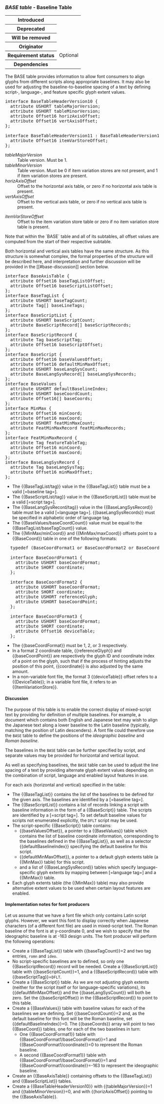 <h3 id="BASE"><dfn>BASE table</dfn> - Baseline Table</h3>

<table>
    <tr><th>Introduced</th> <td> </td> </tr>
    <tr><th>Deprecated</th> <td> </td> </tr>
    <tr><th>Will be removed</th> <td> </td> </tr>
    <tr><th>Originator</th> <td> </td> </tr>
    <tr><th>Requirement status</th> <td> Optional</td> </tr>
    <tr><th>Dependencies</th> <td> </td> </tr>
</table>

The BASE table provides information to allow font consumers to align glyphs from different scripts along appropriate baselines. It may also be used for adjusting the baseline-to-baseline spacing of a text by defining script-, language-, and feature specific glyph extent values.

<pre class="idl">
interface BaseTableHeaderVersion10 {
  attribute USHORT tableMajorVersion;
  attribute USHORT tableMinorVersion;
  attribute Offset16 horizAxisOffset;
  attribute Offset16 vertAxisOffset;
};

interface BaseTableHeaderVersion11 : BaseTableHeaderVersion10 {
  attribute Offset16 itemVarStoreOffset;
};
</pre>

<dl dfn-type=attribute dfn-for=BaseTableHeaderVersion10>
  <dt><dfn>tableMajorVersion</dfn></dt>
  <dd>Table version. Must be 1.</dd>
  <dt><dfn>tableMinorVersion</dfn></dt>
  <dd>Table version. Must be 0 if item variation stores are not present, and 1 if item variation stores are present.</dd>
  <dt><dfn>horizAxisOffset</dfn></dt>
  <dd>Offset to the horizontal axis table, or zero if no horizontal axis table is present.
  <dt><dfn>vertAxisOffset</dfn></dt>
  <dd>Offset to the vertical axis table, or zero if no vertical axis table is present.
</dl>
<dl dfn-type=attribute dfn-for=BaseTableHeaderVersion11>
  <dt><dfn>itemVarStoreOffset</dfn></dt>
  <dd>Offset to the item variation store table or zero if no item variation store table is present.</dd>
</dl>

<div class="note">
  Note that within the `BASE` table and all of its subtables, all offset values are computed from the start of their respective subtable.
</div>

Both horizontal and vertical axis tables have the same structure. As this structure is somewhat complex, the formal properties of the structure will be described here, and interpretation and further discussion will be provided in the [[#base-discussion]] section below.

<pre class="idl">
interface BaseAxisTable {
  attribute Offset16 baseTagListOffset;
  attribute Offset16 baseScriptListOffset;
};
interface BaseTagList {
  attribute USHORT baseTagCount;
  attribute Tag[] baseLineTags;
};
interface BaseScriptList {
  attribute USHORT baseScriptCount;
  attribute BaseScriptRecord[] baseScriptRecords;
};
interface BaseScriptRecord {
  attribute Tag baseScriptTag;
  attribute Offset16 baseScriptOffset;
};
interface BaseScript {
  attribute Offset16 baseValuesOffset;
  attribute Offset16 defaultMinMaxOffset;
  attribute USHORT baseLangSysCount;
  attribute BaseLangSysRecord[] baseLangSysRecords;
};
interface BaseValues {
  attribute USHORT defaultBaselineIndex;
  attribute USHORT baseCoordCount;
  attribute Offset16[] baseCoords;
};
interface MinMax {
  attribute Offset16 minCoord;
  attribute Offset16 maxCoord;
  attribute USHORT featMinMaxCount;
  attribute FeatMinMaxRecord featMinMaxRecords;
};
interface FeatMinMaxRecord {
  attribute Tag featureTableTag;
  attribute Offset16 minCoord;
  attribute Offset16 maxCoord;
};
interface BaseLangSysRecord {
  attribute Tag baseLangSysTag;
  attribute Offset16 minMaxOffset;
};
</pre>

* The {{BaseTagList/tag}} value in the {{BaseTagList}} table must be a valid [=baseline tag=].
* The {{BaseScriptList/tag}} value in the {{BaseScriptList}} table must be a valid [=script tag=].
* The {{BaseLangSysRecord/tag}} value in the {{BaseLangSysRecord}} table must be a valid [=language tag=]. {{baseLangSysRecords}} must be specified in alphabetic order of language tag.
* The {{BaseValues/baseCoordCount}} value must be equal to the {{BaseTagList/baseTagCount}} value.
* The {{MinMax/minCoord}} and {{MinMax/maxCoord}} offsets point to a {{BaseCoord}} table in one of the following formats:

<pre class="idl">
  typedef (BaseCoordFormat1 or BaseCoordFormat2 or BaseCoordFormat3) BaseCoord;

  interface BaseCoordFormat1 {
    attribute USHORT baseCoordFormat;
    attribute SHORT coordinate;
  };

  interface BaseCoordFormat2 {
    attribute USHORT baseCoordFormat;
    attribute SHORT coordinate;
    attribute USHORT referenceGlyph;
    attribute USHORT baseCoordPoint;
  };

  interface BaseCoordFormat3 {
    attribute USHORT baseCoordFormat;
    attribute SHORT coordinate;
    attribute Offset16 deviceTable;
  };
</pre>

* The {{baseCoordFormat}} must be 1, 2, or 3 respectively.
* In a format 2 coordinate table, {{referenceGlyph}} and {{baseCoordPoint}} are respectively the glyph ID and coordinate index of a point on the glyph, such that if the process of hinting adjusts the position of this point, {{coordinate}} is also adjusted by the same amount.
* In a non-variable font file, the format 3 {{deviceTable}} offset refers to a {{DeviceTable}}; in a variable font file, it refers to an {{ItemVariationStore}}.

<h4 id="base-discussion">Discussion</h4>
<div class="nonnormative">

The purpose of this table is to enable the correct display of mixed-script text by providing for definition of multiple baselines. For example, a document which contains both English and Japanese text may wish to align the Japanese text along a lower baseline to the Latin baseline (typically, matching the position of Latin descenders). A font file could therefore use the `BASE` table to define the positions of the *ideographic baseline* and *Roman baseline*.

The baselines in the `BASE` table can be further specified by script, and separate values may be provided for horizontal and vertical layout.

As well as specifying baselines, the `BASE` table can be used to adjust the line spacing of a text by providing alternate glyph extent values depending on the combination of script, language and enabled layout features in use.

For each axis (horizontal and vertical) specified in the table:

* The {{BaseTagList}} contains the list of the baselines to be defined for the given axis. The baselines are identified by a [=baseline tag=].
* The {{BaseScriptList}} contains a list of records linking a script with baseline information in the form of a {{BaseScript}} table. The scripts are identified by a [=script tag=]. To set default baseline values for scripts not enumerated explicitly, the `DFLT` script may be used.
* The script-specific {{BaseScript}} table contains:
    * {{baseValuesOffset}}, a pointer to a {{BaseValues}} table which contains the list of baseline coordinate information, corresponding to the baselines defined in the {{BaseTagList}}, as well as a selector {{defaultBaselineIndex}} specifying the default baseline for this script.
    * {{defaultMinMaxOffset}}, a pointer to a default glyph extents table (a {{MinMax}} table) for this script.
    * and a list of {{BaseLangSysRecord}} tables which specify language-specific glyph extents by mapping between [=language tag=] and a {{MinMax}} table.
* Each glyph extents table (the {{MinMax}} table) may also provide alternative extent values to be used when certain layout features are enabled.

</div>

<h4 id="base-in-prod">Implementation notes for font producers</h4>

<div class="example">
Let us assume that we have a font file which only contains Latin script glyphs. However, we want this font to display correctly when Japanese characters (of a different font file) are used in mixed-script text. The Roman baseline of the font is at y-coordinate 0, and we wish to specify that the ideographic baseline is at -163 design units. The font producer will perform the following operations:

* Create a {{BaseTagList}} table with {{baseTagCount}}=2 and two tag entries, `romn` and `ideo`.
* No script-specific baselines are to defined, so only one {{BaseScriptRecord}} record will be needed. Create a {{BaseScriptList}} table with {{baseScriptCount}}=1, and a {{BaseScriptRecord}} table with {{baseScriptTag}}=`DFLT`.
* Create a {{BaseScript}} table. As we are not adjusting glyph extents (neither for the script itself or for language-specific variations), its {{defaultMinMaxOffset}} and the {{baseLangSysCount}} will both be zero. Set the {{baseScriptOffse}} in the {{BaseScriptRecord}} to point to this table.
* Create a {{BaseValues}} table with baseline values for each of the baselines we are defining. Set {{baseCoordCount}}=2 and, as the default baseline for this font will be the Roman baseline, set {{defaultBaselineIndex}}=0. The {{baseCoords}} array will point to two {{BaseCoord}} tables, one for each of the two baselines in turn:
    * One {{BaseCoordFormat1}} table with {{BaseCoordFormat1/baseCoordFormat}}=1 and {{BaseCoordFormat1/coordinate}}=0 to represent the Roman baseline.
    * A second {{BaseCoordFormat1}} table with {{BaseCoordFormat1/baseCoordFormat}}=1 and {{BaseCoordFormat1/coordinate}}=-163 to represent the ideographic baseline.
* Create an {{BaseAxisTable}} containing offsets to the {{BaseTagList}} and {{BaseScriptList}} tables.
* Create a {{BaseTableHeaderVersion10}} with {{tableMajorVersion}}=1 and {{tableMinorVersion}}=0, and with {{horizAxisOffset}} pointing to the {{BaseAxisTable}}.

</div>

